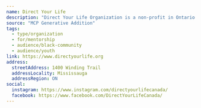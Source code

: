 ```yaml
---
name: Direct Your Life
description: "Direct Your Life Organization is a non-profit in Ontario run by mentors with lived experience navigating the criminal justice system. Our objective is to prevent incarceration and recidivism among at-risk youth and recently released people in the Black community. All members of our team are dedicated to empowering our participants by providing the tools and mentorship for success."
source: "MCP Generative Addition"
tags:
  - type/organization
  - for/mentorship
  - audience/black-community
  - audience/youth
link: https://www.directyourlife.org
address:
  streetAddress: 1400 Winding Trail
  addressLocality: Mississauga
  addressRegion: ON
social:
  instagram: https://www.instagram.com/directyourlifecanada/
  facebook: https://www.facebook.com/DirectYourLifeCanada/
---
```

